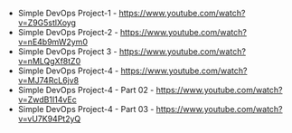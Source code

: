 
* Simple DevOps Project-1 - https://www.youtube.com/watch?v=Z9G5stlXoyg
* Simple DevOps Project-2 - https://www.youtube.com/watch?v=nE4b9mW2ym0 
* Simple DevOps Project 3 - https://www.youtube.com/watch?v=nMLQgXf8tZ0 
* Simple DevOps Project-4 - https://www.youtube.com/watch?v=MJ74RcL6jv8 
* Simple DevOps Project-4 - Part 02 - https://www.youtube.com/watch?v=ZwdB1I14vEc 
* Simple DevOps Project-4 - Part 03 - https://www.youtube.com/watch?v=vU7K94Pt2yQ 
